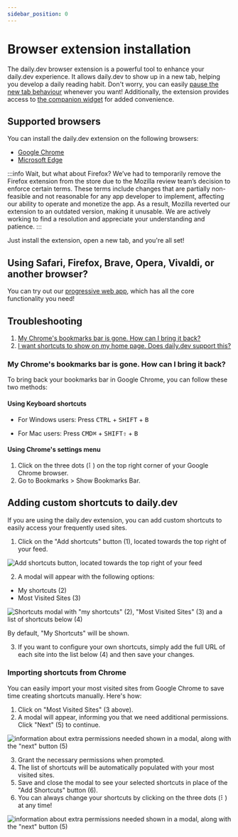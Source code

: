 ```yaml
---
sidebar_position: 0
---
```


# Browser extension installation

The daily.dev browser extension is a powerful tool to enhance your daily.dev experience. It allows daily.dev to show up in a new tab, helping you develop a daily reading habit. Don't worry, you can easily [pause the new tab behaviour](/key-features/pause-new-tab.md) whenever you want! Additionally, the extension provides access to [the companion widget](/key-features/the-companion.md) for added convenience.

## Supported browsers

You can install the daily.dev extension on the following browsers:

- [Google Chrome](https://chrome.google.com/webstore/detail/dailydev-the-homepage-dev/jlmpjdjjbgclbocgajdjefcidcncaied?hl=en)
- [Microsoft Edge](https://microsoftedge.microsoft.com/addons/detail/dailydev-the-homepage-/cbdhgldgiancdheindpekpcbkccpjaeb?hl=en-GB)

:::info
Wait, but what about Firefox? We’ve had to temporarily remove the Firefox extension from the store due to the Mozilla review team’s decision to enforce certain terms. These terms include changes that are partially non-feasible and not reasonable for any app developer to implement, affecting our ability to operate and monetize the app. As a result, Mozilla reverted our extension to an outdated version, making it unusable. We are actively working to find a resolution and appreciate your understanding and patience.
:::

Just install the extension, open a new tab, and you're all set!

## Using Safari, Firefox, Brave, Opera, Vivaldi, or another browser?

You can try out our [progressive web app](/getting-started/pwa.md), which has all the core functionality you need!

## Troubleshooting

1. [My Chrome's bookmarks bar is gone. How can I bring it back?](#my-chromes-bookmarks-bar-is-gone-how-can-i-bring-it-back)
2. [I want shortcuts to show on my home page. Does daily.dev support this?](#adding-custom-shortcuts-to-dailydev)

### My Chrome's bookmarks bar is gone. How can I bring it back?

To bring back your bookmarks bar in Google Chrome, you can follow these two methods:

#### Using Keyboard shortcuts

* For Windows users: Press <kbd>CTRL</kbd> + <kbd>SHIFT</kbd> + <kbd>B</kbd>

* For Mac users: Press <kbd>CMD⌘</kbd> + <kbd>SHIFT⇧</kbd> + <kbd>B</kbd>

#### Using Chrome's settings menu

1. Click on the three dots (⠇) on the top right corner of your Google Chrome browser.
2. Go to Bookmarks > Show Bookmarks Bar.

## Adding custom shortcuts to daily.dev

If you are using the daily.dev extension, you can add custom shortcuts to easily access your frequently used sites.

1. Click on the "Add shortcuts" button (1), located towards the top right of your feed.

![Add shortcuts button, located towards the top right of your feed](https://daily-now-res.cloudinary.com/image/upload/v1663490601/docs-v2/shortcuts-1.jpg)

2. A modal will appear with the following options:
* My shortcuts (2)
* Most Visited Sites (3)

![Shortcuts modal with "my shortcuts" (2), "Most Visited Sites" (3) and a list of shortcuts below (4)](https://daily-now-res.cloudinary.com/image/upload/v1663490601/docs-v2/shortcuts-2.jpg)

By default, "My Shortcuts" will be shown.

3. If you want to configure your own shortcuts, simply add the full URL of each site into the list below (4) and then save your changes.

### Importing shortcuts from Chrome

You can easily import your most visited sites from Google Chrome to save time creating shortcuts manually. Here's how:

1. Click on "Most Visited Sites" (3 above).
2. A modal will appear, informing you that we need additional permissions. Click "Next" (5) to continue.

![information about extra permissions needed shown in a modal, along with the "next" button (5)](https://daily-now-res.cloudinary.com/image/upload/v1663490601/docs-v2/shortcuts-3.jpg)

3. Grant the necessary permissions when prompted.
4. The list of shortcuts will be automatically populated with your most visited sites.
5. Save and close the modal to see your selected shortcuts in place of the "Add Shortcuts" button (6).
6. You can always change your shortcuts by clicking on the three dots (⠇) at any time!

![information about extra permissions needed shown in a modal, along with the "next" button (5)](https://daily-now-res.cloudinary.com/image/upload/v1663490601/docs-v2/shortcuts-4.jpg)